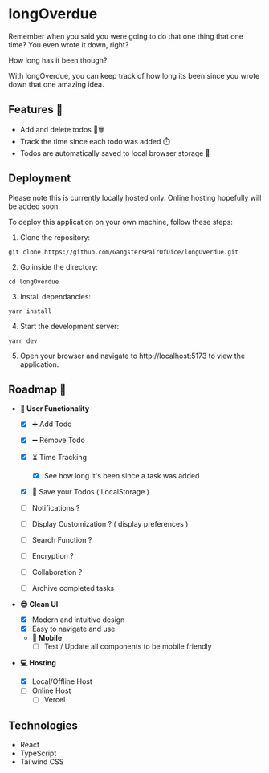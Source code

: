 # longOverdue

Remember when you said you were going to do that one thing that one time? You even wrote it down, right?

How long has it been though?

With longOverdue, you can keep track of how long its been since you wrote down that one amazing idea.

## Features 🚀

- Add and delete todos 📝🗑️
- Track the time since each todo was added ⏱️
- Todos are automatically saved to local browser storage 💾

## Deployment

Please note this is currently locally hosted only. Online hosting hopefully will be added soon.

To deploy this application on your own machine, follow these steps:

1. Clone the repository:

`git clone https://github.com/GangstersPairOfDice/longOverdue.git`

2. Go inside the directory:

`cd longOverdue`

3. Install dependancies:

`yarn install`

4. Start the development server:

`yarn dev`

5. Open your browser and navigate to http://localhost:5173 to view the application.

## Roadmap 🚀

- **👤 User Functionality**

  - [x] ➕ Add Todo
  - [x] ➖ Remove Todo
  - [x] ⏳ Time Tracking

    - [x] See how long it's been since a task was added

  - [x] 💾 Save your Todos ( LocalStorage )
  - [ ] Notifications ?
  - [ ] Display Customization ? ( display preferences )
  - [ ] Search Function ?
  - [ ] Encryption ?
  - [ ] Collaboration ?
  - [ ] Archive completed tasks

- **😎 Clean UI**

  - [x] Modern and intuitive design
  - [x] Easy to navigate and use
  - **📱 Mobile**
    - [ ] Test / Update all components to be mobile friendly

- **💻 Hosting**
  - [x] Local/Offline Host
  - [ ] Online Host
    - [ ] Vercel

## Technologies

- React
- TypeScript
- Tailwind CSS
